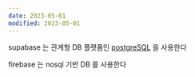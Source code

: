 ```yaml
---
date: 2023-05-01
modified: 2023-05-01
---
```


supabase 는
관계형 DB 플랫폼인 [postgreSQL](../../postgreSQL/postgreSQL) 을 사용한다

firebase 는
nosql 기반 DB 를 사용한다

